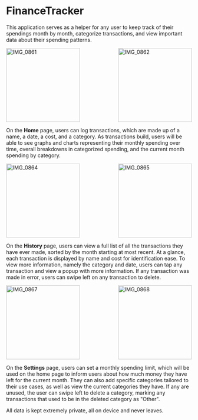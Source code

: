 # FinanceTracker

This application serves as a helper for any user to keep track of their spendings month by month, categorize transactions, and view important data about their spending patterns.

<div style="display: flex; justify-content: space-between;">
    <img src="https://github.com/AyushSat/FinanceTracker/assets/18633636/e82e5eca-744e-46b0-83ad-2d06bace3494" alt="IMG_0861" width="200" height: auto;">
    <img src="https://github.com/AyushSat/FinanceTracker/assets/18633636/79cf6c76-aa96-41bc-b538-812bb49f3790" alt="IMG_0862" width="200" height: auto;">
</div>

On the **Home** page, users can log transactions, which are made up of a name, a date, a cost, and a category. As transactions build, users will be able to see graphs and charts representing their monthly spending over time, overall breakdowns in categorized spending, and the current month spending by category. 

<div style="display: flex; justify-content: space-between;">
    <img src="https://github.com/AyushSat/FinanceTracker/assets/18633636/9be882e2-bb8e-4541-be0e-cedcd42d1fee" alt="IMG_0864" width="200" height: auto;">
    <img src="https://github.com/AyushSat/FinanceTracker/assets/18633636/a6c8cbf8-5e1c-4238-a962-4fbb069c3df8" alt="IMG_0865" width="200" height: auto;">
</div>

On the **History** page, users can view a full list of all the transactions they have ever made, sorted by the month starting at most recent. At a glance, each transaction is displayed by name and cost for identification ease. To view more information, namely the category and date, users can tap any transaction and view a popup with more information. If any transaction was made in error, users can swipe left on any transaction to delete.

<div style="display: flex; justify-content: space-between;">
    <img src="https://github.com/AyushSat/FinanceTracker/assets/18633636/ce0e74fb-af06-4cf7-845d-4c922d437792" alt="IMG_0867" width="200" height: auto;">
    <img src="https://github.com/AyushSat/FinanceTracker/assets/18633636/5082afdb-3852-465d-9361-13d02acef5fa" alt="IMG_0868" width="200" height: auto;">
</div>

On the **Settings** page, users can set a monthly spending limit, which will be used on the home page to inform users about how much money they have left for the current month. They can also add specific categories tailored to their use cases, as well as view the current categories they have. If any are unused, the user can swipe left to delete a category, marking any transactions that used to be in the deleted category as "Other".

All data is kept extremely private, all on device and never leaves.
